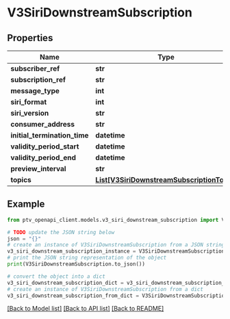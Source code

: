 # V3SiriDownstreamSubscription


## Properties

Name | Type | Description | Notes
------------ | ------------- | ------------- | -------------
**subscriber_ref** | **str** |  | [optional] 
**subscription_ref** | **str** |  | [optional] 
**message_type** | **int** |  | [optional] 
**siri_format** | **int** |  | [optional] 
**siri_version** | **str** |  | [optional] 
**consumer_address** | **str** |  | [optional] 
**initial_termination_time** | **datetime** |  | [optional] 
**validity_period_start** | **datetime** |  | [optional] 
**validity_period_end** | **datetime** |  | [optional] 
**preview_interval** | **str** |  | [optional] 
**topics** | [**List[V3SiriDownstreamSubscriptionTopic]**](V3SiriDownstreamSubscriptionTopic.md) |  | [optional] 

## Example

```python
from ptv_openapi_client.models.v3_siri_downstream_subscription import V3SiriDownstreamSubscription

# TODO update the JSON string below
json = "{}"
# create an instance of V3SiriDownstreamSubscription from a JSON string
v3_siri_downstream_subscription_instance = V3SiriDownstreamSubscription.from_json(json)
# print the JSON string representation of the object
print(V3SiriDownstreamSubscription.to_json())

# convert the object into a dict
v3_siri_downstream_subscription_dict = v3_siri_downstream_subscription_instance.to_dict()
# create an instance of V3SiriDownstreamSubscription from a dict
v3_siri_downstream_subscription_from_dict = V3SiriDownstreamSubscription.from_dict(v3_siri_downstream_subscription_dict)
```
[[Back to Model list]](../README.md#documentation-for-models) [[Back to API list]](../README.md#documentation-for-api-endpoints) [[Back to README]](../README.md)


